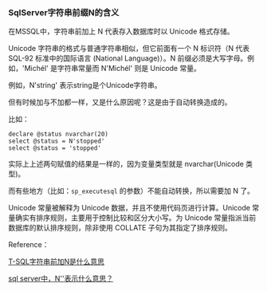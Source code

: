 ### SqlServer字符串前缀N的含义

在MSSQL中，字符串前加上 N 代表存入数据库时以 Unicode 格式存储。

Unicode 字符串的格式与普通字符串相似，但它前面有一个 N 标识符（N 代表 SQL-92 标准中的国际语言 (National Language)）。N 前缀必须是大写字母。例如，'Michél' 是字符串常量而 N'Michél' 则是 Unicode 常量。

例如，N'string'  表示string是个Unicode字符串。

但有时候加与不加都一样，又是什么原因呢？这是由于自动转换造成的。
 
比如：

```
declare @status nvarchar(20)
select @status = N'stopped'
select @status = 'stopped'
```

实际上上述两句赋值的结果是一样的，因为变量类型就是 nvarchar(Unicode 类型)。

而有些地方（比如：`sp_executesql` 的参数）不能自动转换，所以需要加 N 了。

Unicode 常量被解释为 Unicode 数据，并且不使用代码页进行计算。Unicode 常量确实有排序规则，主要用于控制比较和区分大小写。为 Unicode 常量指派当前数据库的默认排序规则，除非使用 COLLATE 子句为其指定了排序规则。

Reference：

[T-SQL字符串前加N是什么意思](http://www.2cto.com/database/201301/181440.html)

[sql server中，N''表示什么意思？](https://zhidao.baidu.com/question/85830038.html)